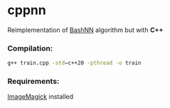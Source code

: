 # cppnn
Reimplementation of [BashNN](https://github.com/avada-z/BashNN) algorithm but with **C++**

### Compilation:
```sh
g++ train.cpp -std=c++20 -pthread -o train
```
### Requirements:
[ImageMagick](https://github.com/ImageMagick/ImageMagick) installed
